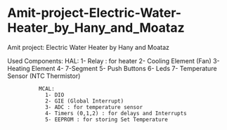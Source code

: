 # Amit-project-Electric-Water-Heater_by_Hany_and_Moataz
Amit project: Electric Water Heater by Hany and Moataz

Used Components:
              HAL:
                1- Relay : for heater
                2- Cooling Element (Fan)
                3- Heating Element
                4- 7-Segment
                5- Push Buttons
                6- Leds
                7- Temperature Sensor (NTC Thermistor)

              MCAL:
                1- DIO
                2- GIE (Global Interrupt)
                3- ADC : for temperature sensor
                4- Timers (0,1,2) : for delays and Interrupts
                5- EEPROM : for storing Set Temperature
